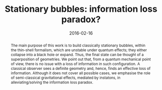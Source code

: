 ---
title: "Stationary bubbles: information loss paradox?"
authors:
- admin
- Misao Sasaki
date: "2016-02-16"
doi: "10.1142/9789813203952_0080"

# Schedule page publish date (NOT publication's date).
publishDate: ""

# Publication type.
# Legend: 0 = Uncategorized; 1 = Conference paper; 2 = Journal article;
# 3 = Preprint / Working Paper; 4 = Report; 5 = Book; 6 = Book section;
# 7 = Thesis; 8 = Patent
publication_types: ["1"]

# Publication name and optional abbreviated publication name.
publication: "*International Journal of Modern Physics D*"
publication_short: "IJMPD"

abstract: The main purpose of this work is to build classically stationary bubbles, within the thin-shell formalism, which are unstable under quantum effects; they either collapse into a black hole or expand. Thus, the final state can be thought of a superposition of geometries. We point out that, from a quantum mechanical point of view, there is no issue with a loss of information in such configuration. A classical observer sees a definite geometry and, hence, finds an effective loss of information. Although it does not cover all possible cases, we emphasise the role of semi-classical gravitational effects, mediated by instatons, in alleviating/solving the information loss paradox.

# Summary. An optional shortened abstract.
summary: 

tags:
- Black holes
- Quantum tunneling
- Euclidean gravity
- Quantum gravity
- Vacuum bubbles
featured: false

links:
 - name: arXiv
   url: http://arxiv.org/pdf/1602.04969.pdf
url_pdf: 
url_code: ''
url_dataset: ''
url_poster: ''
url_project: ''
url_slides: ''
url_source: ''
url_video: ''

# Featured image
# To use, add an image named `featured.jpg/png` to your page's folder. 
image:
  caption: 'Image credit: [**Unsplash**]'
  focal_point: ""
  preview_only: false

# Associated Projects (optional).
#   Associate this publication with one or more of your projects.
#   Simply enter your project's folder or file name without extension.
#   E.g. `internal-project` references `content/project/internal-project/index.md`.
#   Otherwise, set `projects: []`.
projects:
- euclideangravity

# Slides (optional).
#   Associate this publication with Markdown slides.
#   Simply enter your slide deck's filename without extension.
#   E.g. `slides: "example"` references `content/slides/example/index.md`.
#   Otherwise, set `slides: ""`.
slides: ""
---